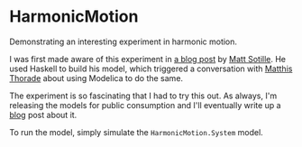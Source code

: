 HarmonicMotion
==============

Demonstrating an interesting experiment in harmonic motion.

I was first made aware of this experiment in
[a blog post](http://syntacticsalt.com/2011/08/27/harmonic-motion-simulation/)
by [Matt Sotille](http://syntacticsalt.com/about/).  He used Haskell to build
his model, which triggered a conversation with [Matthis Thorade](https://twitter.com/MatthisThorade)
about using Modelica to do the same.

The experiment is so fascinating that I had to try this out.  As always, I'm releasing the models
for public consumption and I'll eventually write up a [blog](http://blog.xogeny.com/) post about it.

To run the model, simply simulate the `HarmonicMotion.System` model.
